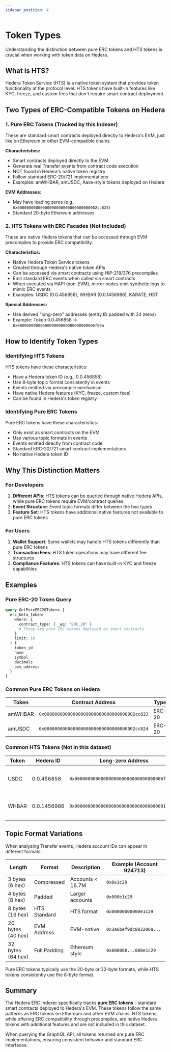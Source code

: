 ```yaml
---
sidebar_position: 4
---
```


# Token Types

Understanding the distinction between pure ERC tokens and HTS tokens is crucial when working with token data on Hedera.

## What is HTS?

Hedera Token Service (HTS) is a native token system that provides token functionality at the protocol level. HTS tokens have built-in features like KYC, freeze, and custom fees that don't require smart contract deployment.

## Two Types of ERC-Compatible Tokens on Hedera

### 1. Pure ERC Tokens (Tracked by this Indexer)

These are standard smart contracts deployed directly to Hedera's EVM, just like on Ethereum or other EVM-compatible chains.

**Characteristics:**
- Smart contracts deployed directly to the EVM
- Generate real Transfer events from contract code execution
- NOT found in Hedera's native token registry
- Follow standard ERC-20/721 implementations
- Examples: amWHBAR, amUSDC, Aave-style tokens deployed on Hedera

**EVM Addresses:**
- May have leading zeros (e.g., `0x00000000000000000000000000000000002cc823`)
- Standard 20-byte Ethereum addresses

### 2. HTS Tokens with ERC Facades (Not Included)

These are native Hedera tokens that can be accessed through EVM precompiles to provide ERC compatibility.

**Characteristics:**
- Native Hedera Token Service tokens
- Created through Hedera's native token APIs
- Can be accessed via smart contracts using HIP-218/376 precompiles
- Emit standard ERC events when called via smart contracts
- When executed via HAPI (non-EVM), mirror nodes emit synthetic logs to mimic ERC events
- Examples: USDC (0.0.456858), WHBAR (0.0.1456986), KARATE, HST

**Special Addresses:**
- Use derived "long-zero" addresses (entity ID padded with 24 zeros)
- Example: Token 0.0.456858 → `0x0000000000000000000000000000000006f89a`

## How to Identify Token Types

### Identifying HTS Tokens

HTS tokens have these characteristics:
- Have a Hedera token ID (e.g., 0.0.456858)
- Use 8-byte topic format consistently in events
- Events emitted via precompile mechanism
- Have native Hedera features (KYC, freeze, custom fees)
- Can be found in Hedera's token registry

### Identifying Pure ERC Tokens

Pure ERC tokens have these characteristics:
- Only exist as smart contracts on the EVM
- Use various topic formats in events
- Events emitted directly from contract code
- Standard ERC-20/721 smart contract implementations
- No native Hedera token ID

## Why This Distinction Matters

### For Developers

1. **Different APIs**: HTS tokens can be queried through native Hedera APIs, while pure ERC tokens require EVM/contract queries
2. **Event Structure**: Event topic formats differ between the two types
3. **Feature Set**: HTS tokens have additional native features not available to pure ERC tokens

### For Users

1. **Wallet Support**: Some wallets may handle HTS tokens differently than pure ERC tokens
2. **Transaction Fees**: HTS token operations may have different fee structures
3. **Compliance Features**: HTS tokens can have built-in KYC and freeze capabilities

## Examples

### Pure ERC-20 Token Query

```graphql
query GetPureERC20Tokens {
  erc_beta_token(
    where: { 
      contract_type: { _eq: "ERC_20" }
      # These are pure ERC tokens deployed as smart contracts
    }
    limit: 10
  ) {
    token_id
    name
    symbol
    decimals
    evm_address
  }
}
```

### Common Pure ERC Tokens on Hedera

| Token | Contract Address | Type |
|-------|-----------------|------|
| amWHBAR | `0x00000000000000000000000000000000002cc823` | ERC-20 |
| amUSDC | `0x00000000000000000000000000000000002cc824` | ERC-20 |

### Common HTS Tokens (Not in this dataset)

| Token | Hedera ID | Long-zero Address | Type |
|-------|-----------|-------------------|------|
| USDC | 0.0.456858 | `0x0000000000000000000000000000000006f89a` | HTS with ERC facade |
| WHBAR | 0.0.1456986 | `0x000000000000000000000000000000000016375a` | HTS with ERC facade |

## Topic Format Variations

When analyzing Transfer events, Hedera account IDs can appear in different formats:

| Length | Format | Description | Example (Account 924713) |
|--------|--------|-------------|---------------------------|
| 3 bytes (6 hex) | Compressed | Accounts < 16.7M | `0x0e1c29` |
| 4 bytes (8 hex) | Padded | Larger accounts | `0x000e1c29` |
| 8 bytes (16 hex) | HTS Standard | HTS format | `0x00000000000e1c29` |
| 20 bytes (40 hex) | EVM Address | EVM-native | `0x3a6bef9dc803206a...` |
| 32 bytes (64 hex) | Full Padding | Ethereum style | `0x000000...000e1c29` |

Pure ERC tokens typically use the 20-byte or 32-byte formats, while HTS tokens consistently use the 8-byte format.

## Summary

The Hedera ERC Indexer specifically tracks **pure ERC tokens** - standard smart contracts deployed to Hedera's EVM. These tokens follow the same patterns as ERC tokens on Ethereum and other EVM chains. HTS tokens, while offering ERC compatibility through precompiles, are native Hedera tokens with additional features and are not included in this dataset.

When querying the GraphQL API, all tokens returned are pure ERC implementations, ensuring consistent behavior and standard ERC interfaces.